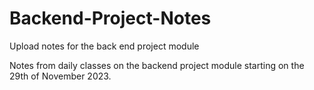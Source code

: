 # Backend-Project-Notes
Upload notes for the back end project module

Notes from daily classes on the backend project module starting on the 29th of November 2023.

